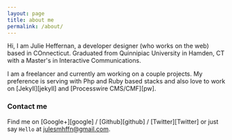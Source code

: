 ```yaml
---
layout: page
title: about me
permalink: /about/
---
```


Hi, I am Julie Heffernan, a developer designer (who works on the web) based in COnnecticut. 
Graduated from Quinnipiac University in Hamden, CT with a Master's in Interactive Communications. 

I am a freelancer and currently am working on a couple projects. My preference is serving with Php and Ruby based stacks and also love to work 
on [Jekyll][jekyll] and [Processwire CMS/CMF][pw].

### Contact me

Find me on [Google+][google] / [Github][github] / [Twitter][Twitter] or just say `Hello` at 
[julesmhffn@gmail.com](julesmhffn@gmail.com).
